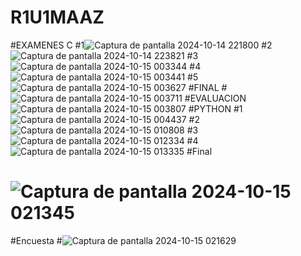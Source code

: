 # R1U1MAAZ
#EXAMENES C
#1![Captura de pantalla 2024-10-14 221800](https://github.com/user-attachments/assets/45289127-366c-46c5-a765-9d8d9905988b)
#2![Captura de pantalla 2024-10-14 223821](https://github.com/user-attachments/assets/01a93a79-610b-4304-be32-8d6d2d67e5c9)
#3![Captura de pantalla 2024-10-15 003344](https://github.com/user-attachments/assets/7a5f8dbe-caa7-4837-b4ce-93f3263ffa33)
#4![Captura de pantalla 2024-10-15 003441](https://github.com/user-attachments/assets/451774e2-f383-4cfc-87ae-18cbb2e9625f)
#5![Captura de pantalla 2024-10-15 003627](https://github.com/user-attachments/assets/d1e050f6-2ee4-4529-9240-b30660158c7b)
#FINAL
#![Captura de pantalla 2024-10-15 003711](https://github.com/user-attachments/assets/7eeca10d-1b73-4106-bc6f-9e28471c0aef)
#EVALUACION ![Captura de pantalla 2024-10-15 003807](https://github.com/user-attachments/assets/fc11cb7e-5611-4a54-a9fb-3eddf87961dc)
#PYTHON
#1 ![Captura de pantalla 2024-10-15 004437](https://github.com/user-attachments/assets/8836370c-96d8-4743-8f02-4699f1ca83ea)
#2 ![Captura de pantalla 2024-10-15 010808](https://github.com/user-attachments/assets/cfec81e6-a140-4de8-a2e3-85e421e1ba69)
#3 ![Captura de pantalla 2024-10-15 012334](https://github.com/user-attachments/assets/5768d29d-a488-4f1b-980b-db2d6bc139d6)
#4 ![Captura de pantalla 2024-10-15 013335](https://github.com/user-attachments/assets/ce02e13c-5215-4eb6-a2da-d8698306b35f)
#Final
# ![Captura de pantalla 2024-10-15 021345](https://github.com/user-attachments/assets/212d09fa-b674-476d-83aa-5e57c7efd24f)
#Encuesta 
#![Captura de pantalla 2024-10-15 021629](https://github.com/user-attachments/assets/87672db6-387d-4a97-a817-8f9894bcdef0)



